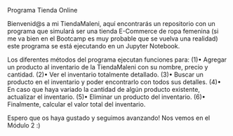 Programa Tienda Online 

Bienvenid@s a mi TiendaMaleni, aquí encontrarás un repositorio con un programa que simulará ser una tienda E-Commerce de ropa femenina (si me va bien en el Bootcamp es muy probable que se vuelva una realidad) este programa se está ejecutando en un Jupyter Notebook.

Los diferentes métodos del programa ejecutan funciones para:
(1)•	Agregar un producto al inventario de la TiendaMaleni con su nombre, precio y cantidad.
(2)•	Ver el inventario totalmente detallado.
(3)•	Buscar un producto en el inventario y poder encontrarlo con todos sus detalles.
(4)•	En caso que haya variado la cantidad de algún producto existente, actualizar el inventario.
(5)•	Eliminar un producto del inventario.
(6)•	Finalmente, calcular el valor total del inventario.


Espero que os haya gustado y seguimos avanzando! Nos vemos en el Módulo 2 :)


